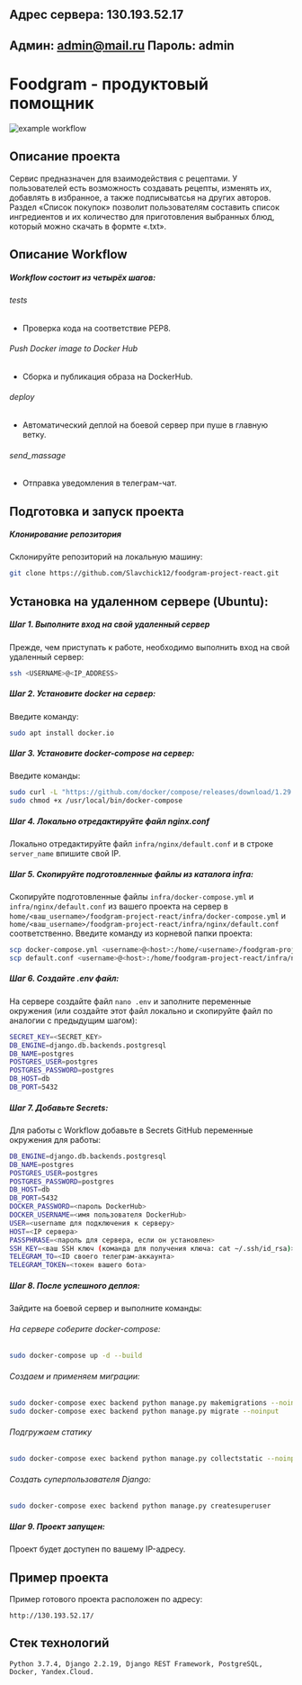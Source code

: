 ## Адрес сервера: 130.193.52.17
## Админ: admin@mail.ru Пароль: admin
#  Foodgram - продуктовый помощник
![example workflow](https://github.com/Slavchick12/foodgram-project-react/actions/workflows/main.yml/badge.svg)

## Описание проекта
Сервис предназначен для взаимодействия с рецептами. У пользователей есть возможность создавать рецепты, изменять их, добавлять в избранное, а также подписыватсья на других авторов. Раздел «Список покупок» позволит пользователям составить список ингредиентов и их количество для приготовления выбранных блюд, который можно скачать в формте «.txt».
## Описание Workflow
##### Workflow состоит из четырёх шагов:
###### tests
- Проверка кода на соответствие PEP8.
###### Push Docker image to Docker Hub
- Сборка и публикация образа на DockerHub.
###### deploy 
- Автоматический деплой на боевой сервер при пуше в главную ветку.
###### send_massage
- Отправка уведомления в телеграм-чат.

## Подготовка и запуск проекта
##### Клонирование репозитория
Склонируйте репозиторий на локальную машину:
```bash
git clone https://github.com/Slavchick12/foodgram-project-react.git
```

## Установка на удаленном сервере (Ubuntu):
##### Шаг 1. Выполните вход на свой удаленный сервер
Прежде, чем приступать к работе, необходимо выполнить вход на свой удаленный сервер:
```bash
ssh <USERNAME>@<IP_ADDRESS>
```

##### Шаг 2. Установите docker на сервер:
Введите команду:
```bash
sudo apt install docker.io 
```

##### Шаг 3. Установите docker-compose на сервер:
Введите команды:
```bash
sudo curl -L "https://github.com/docker/compose/releases/download/1.29.2/docker-compose-$(uname -s)-$(uname -m)" -o /usr/local/bin/docker-compose
sudo chmod +x /usr/local/bin/docker-compose
```

##### Шаг 4. Локально отредактируйте файл nginx.conf
Локально отредактируйте файл `infra/nginx/default.conf` и в строке `server_name` впишите свой IP.

##### Шаг 5. Скопируйте подготовленные файлы из каталога infra:
Скопируйте подготовленные файлы `infra/docker-compose.yml` и `infra/nginx/default.conf` из вашего проекта на сервер в `home/<ваш_username>/foodgram-project-react/infra/docker-compose.yml` и `home/<ваш_username>/foodgram-project-react/infra/nginx/default.conf` соответственно.
Введите команду из корневой папки проекта:
```bash
scp docker-compose.yml <username>@<host>:/home/<username>/foodgram-project-react/infra/docker-compose.yml
scp default.conf <username>@<host>:/home/foodgram-project-react/infra/nginx/default.conf
```

##### Шаг 6. Cоздайте .env файл:
На сервере создайте файл `nano .env` и заполните переменные окружения (или создайте этот файл локально и скопируйте файл по аналогии с предыдущим шагом):
```bash
SECRET_KEY=<SECRET_KEY>
DB_ENGINE=django.db.backends.postgresql
DB_NAME=postgres
POSTGRES_USER=postgres
POSTGRES_PASSWORD=postgres
DB_HOST=db
DB_PORT=5432
```

##### Шаг 7. Добавьте Secrets:
Для работы с Workflow добавьте в Secrets GitHub переменные окружения для работы:
```bash
DB_ENGINE=django.db.backends.postgresql
DB_NAME=postgres
POSTGRES_USER=postgres
POSTGRES_PASSWORD=postgres
DB_HOST=db
DB_PORT=5432
DOCKER_PASSWORD=<пароль DockerHub>
DOCKER_USERNAME=<имя пользователя DockerHub>
USER=<username для подключения к серверу>
HOST=<IP сервера>
PASSPHRASE=<пароль для сервера, если он установлен>
SSH_KEY=<ваш SSH ключ (команда для получения ключа: cat ~/.ssh/id_rsa)>
TELEGRAM_TO=<ID своего телеграм-аккаунта>
TELEGRAM_TOKEN=<токен вашего бота>
```

##### Шаг 8. После успешного деплоя:
Зайдите на боевой сервер и выполните команды:

###### На сервере соберите docker-compose:
```bash
sudo docker-compose up -d --build
```

###### Создаем и применяем миграции:
```bash
sudo docker-compose exec backend python manage.py makemigrations --noinput
sudo docker-compose exec backend python manage.py migrate --noinput
```

###### Подгружаем статику
```bash
sudo docker-compose exec backend python manage.py collectstatic --noinput 
```

###### Создать суперпользователя Django:
```bash
sudo docker-compose exec backend python manage.py createsuperuser
```

##### Шаг 9. Проект запущен:
Проект будет доступен по вашему IP-адресу.

## Пример проекта
Пример готового проекта расположен по адресу:
```
http://130.193.52.17/
```
## Стек технологий
```
Python 3.7.4, Django 2.2.19, Django REST Framework, PostgreSQL, Docker, Yandex.Cloud.
```